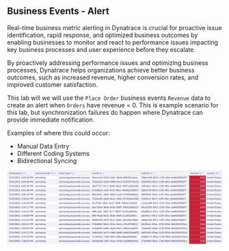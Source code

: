 ## Business Events - Alert

Real-time business metric alerting in Dynatrace is crucial for proactive issue identification, rapid response, and optimized business outcomes by enabling businesses to monitor and react to performance issues impacting key business processes and user experience before they escalate. 

By proactively addressing performance issues and optimizing business processes, Dynatrace helps organizations achieve better business outcomes, such as increased revenue, higher conversion rates, and improved customer satisfaction. 

This lab will we will use the `Place Order` business events `Revenue` data to create an alert when `Orders` have revenue = 0.   This is example scenario for this lab, but synchronization failures do happen where Dynatrace can provide immediate notification.

Examples of where this could occur:

* Manual Data Entry
* Different Coding Systems
* Bidirectional Syncing

![Zero Dollar Orders](../../assets/images/06_bizevents_alert_table.png)
